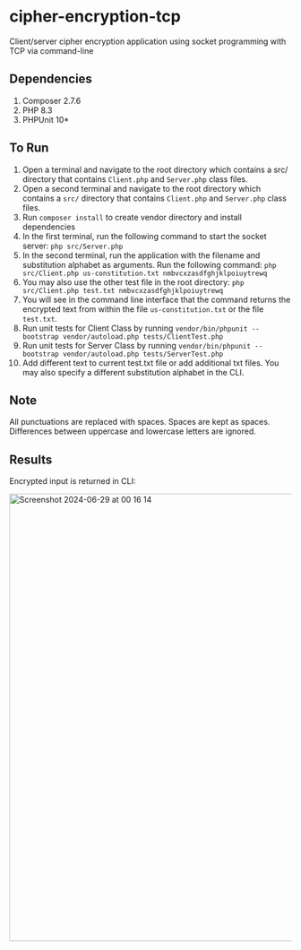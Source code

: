 # cipher-encryption-tcp
Client/server cipher encryption application using socket programming with TCP via command-line

## Dependencies

1. Composer 2.7.6
2. PHP 8.3
3. PHPUnit 10*

## To Run
1. Open a terminal and navigate to the root directory which contains a src/ directory that contains `Client.php` and `Server.php` class files.
2. Open a second terminal and navigate to the root directory which contains a `src/` directory that contains `Client.php` and `Server.php` class files.
3. Run `composer install` to create vendor directory and install dependencies
4. In the first terminal, run the following command to start the socket server: `php src/Server.php`
5. In the second terminal, run the application with the filename and substitution alphabet as arguments. Run the following command: `php src/Client.php us-constitution.txt nmbvcxzasdfghjklpoiuytrewq`
6. You may also use the other test file in the root directory: `php src/Client.php test.txt nmbvcxzasdfghjklpoiuytrewq`
7. You will see in the command line interface that the command returns the encrypted text from within the file `us-constitution.txt` or the file `test.txt`. 
8. Run unit tests for Client Class by running `vendor/bin/phpunit --bootstrap vendor/autoload.php tests/ClientTest.php`
9. Run unit tests for Server Class by running `vendor/bin/phpunit --bootstrap vendor/autoload.php tests/ServerTest.php`
10. Add different text to current test.txt file or add additional txt files. You may also specify a different substitution alphabet in the CLI. 

## Note
All punctuations are replaced with spaces. Spaces are kept as spaces. Differences between uppercase and lowercase letters are ignored.

## Results

Encrypted input is returned in CLI:

<img width="799" alt="Screenshot 2024-06-29 at 00 16 14" src="https://github.com/rosiefaulkner/cypher-encryption-tcp/assets/54520871/641cadf3-daea-4182-b9b3-f6cd27240e6b">

